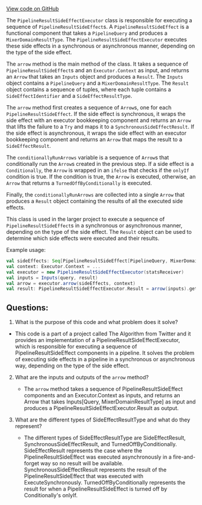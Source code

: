 [View code on GitHub](https://github.com/misbahsy/the-algorithm/product-mixer/core/src/main/scala/com/twitter/product_mixer/core/service/pipeline_result_side_effect_executor/PipelineResultSideEffectExecutor.scala)

The `PipelineResultSideEffectExecutor` class is responsible for executing a sequence of `PipelineResultSideEffect`s. A `PipelineResultSideEffect` is a functional component that takes a `PipelineQuery` and produces a `MixerDomainResultType`. The `PipelineResultSideEffectExecutor` executes these side effects in a synchronous or asynchronous manner, depending on the type of the side effect. 

The `arrow` method is the main method of the class. It takes a sequence of `PipelineResultSideEffect`s and an `Executor.Context` as input, and returns an `Arrow` that takes an `Inputs` object and produces a `Result`. The `Inputs` object contains a `PipelineQuery` and a `MixerDomainResultType`. The `Result` object contains a sequence of tuples, where each tuple contains a `SideEffectIdentifier` and a `SideEffectResultType`.

The `arrow` method first creates a sequence of `Arrow`s, one for each `PipelineResultSideEffect`. If the side effect is synchronous, it wraps the side effect with an executor bookkeeping component and returns an `Arrow` that lifts the failure to a `Try` and maps it to a `SynchronousSideEffectResult`. If the side effect is asynchronous, it wraps the side effect with an executor bookkeeping component and returns an `Arrow` that maps the result to a `SideEffectResult`. 

The `conditionallyRunArrows` variable is a sequence of `Arrow`s that conditionally run the `Arrow`s created in the previous step. If a side effect is a `Conditionally`, the `Arrow` is wrapped in an `ifelse` that checks if the `onlyIf` condition is true. If the condition is true, the `Arrow` is executed, otherwise, an `Arrow` that returns a `TurnedOffByConditionally` is executed. 

Finally, the `conditionallyRunArrows` are collected into a single `Arrow` that produces a `Result` object containing the results of all the executed side effects. 

This class is used in the larger project to execute a sequence of `PipelineResultSideEffect`s in a synchronous or asynchronous manner, depending on the type of the side effect. The `Result` object can be used to determine which side effects were executed and their results. 

Example usage:

```scala
val sideEffects: Seq[PipelineResultSideEffect[PipelineQuery, MixerDomainResultType]] = Seq(...)
val context: Executor.Context = ...
val executor = new PipelineResultSideEffectExecutor(statsReceiver)
val inputs = Inputs(query, result)
val arrow = executor.arrow(sideEffects, context)
val result: PipelineResultSideEffectExecutor.Result = arrow(inputs).get
```
## Questions: 
 1. What is the purpose of this code and what problem does it solve?
   - This code is a part of a project called The Algorithm from Twitter and it provides an implementation of a PipelineResultSideEffectExecutor, which is responsible for executing a sequence of PipelineResultSideEffect components in a pipeline. It solves the problem of executing side effects in a pipeline in a synchronous or asynchronous way, depending on the type of the side effect.

2. What are the inputs and outputs of the `arrow` method?
   - The `arrow` method takes a sequence of PipelineResultSideEffect components and an Executor.Context as inputs, and returns an Arrow that takes Inputs[Query, MixerDomainResultType] as input and produces a PipelineResultSideEffectExecutor.Result as output.

3. What are the different types of SideEffectResultType and what do they represent?
   - The different types of SideEffectResultType are SideEffectResult, SynchronousSideEffectResult, and TurnedOffByConditionally. SideEffectResult represents the case where the PipelineResultSideEffect was executed asynchronously in a fire-and-forget way so no result will be available. SynchronousSideEffectResult represents the result of the PipelineResultSideEffect that was executed with ExecuteSynchronously. TurnedOffByConditionally represents the result for when a PipelineResultSideEffect is turned off by Conditionally's onlyIf.